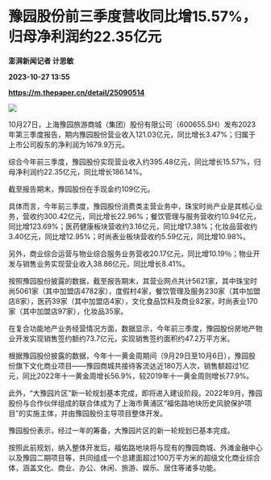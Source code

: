 # 豫园股份前三季度营收同比增15.57%，归母净利润约22.35亿元
**澎湃新闻记者 计思敏**

**2023-10-27 13:55**

**https://m.thepaper.cn/detail/25090514**

![](https://imagecloud.thepaper.cn/thepaper/image/275/943/385.jpg)

10月27日，上海豫园旅游商城（集团）股份有限公司（600655.SH）发布2023年第三季度报告，期内豫园股份营业收入121.03亿元，同比增长3.47%；归属于上市公司股东的净利润为1679.9万元。

综合今年前三季度，豫园股份实现营业收入约395.48亿元，同比增长15.57%，归母净利润约22.35亿元，同比增长186.14%。

截至报告期末，豫园股份在手现金约109亿元。

具体而言，今年前三季度，豫园股份消费类主营业务中，珠宝时尚产业是其核心业务，营收约300.42亿元，同比增长22.96%；餐饮管理与服务营收约10.94亿元，同比增123.69%；医药健康板块营收约3.16亿元，同比增17.38%；化妆品营收约3.40亿元，同比增12.95%；时尚表业板块营收约5.59亿元，同比增10.98%。

另外，商业综合运营与物业综合服务业务营收20.17亿元，同比增10.19％；物业开发与销售业务实现营业收入38.86亿元，同比增长8.41%。

按照豫园股份披露的数据，截至报告期末，其营业网点共计5621家，其中珠宝时尚5061家（其中加盟店4782家），度假村4家，餐饮管理及服务230家（其中加盟店8家），医药39家（其中加盟店4家），文化食品饮料及商业82家，时尚表业170家（其中加盟店97家），化妆品35家。

在复合功能地产业务经营情况方面，数据显示，今年前三季度，豫园股份房地产物业开发实现销售签约额约73.7亿元，实现销售签约面积约47.2万平方米。

根据豫园股份披露的数据，今年十一黄金周期间（9月29日至10月6日），豫园股份旗下文化商业项目——豫园商城共接待客流达近180万人次，销售额超过1亿元，同比2022年十一黄金周增长56.9%，较2019年十一黄金周则增长77.9%。

此外，“大豫园片区”新一轮规划基本完成，即将进入建设阶段。2022年9月，豫园股份与合作伙伴组成的联合体成为了上海市黄浦区“福佑路地块历史风貌保护项目”的实施主体，并由豫园股份主导项目整体开发。

豫园股份表示，经过一年的筹备，大豫园片区的新一轮规划已基本完成。

按照此前规划，纳入整体开发后，福佑路地块将与现有的豫园商城、外滩金融中心以及豫园二期项目等，共同组成一个总建面超过100万平方米的超级文化商业综合体，涵盖文化、商业、办公、休闲、旅游、娱乐、居住等诸多功能。
